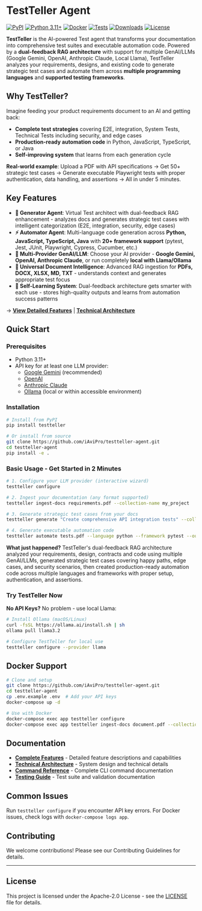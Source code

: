 # TestTeller Agent

[![PyPI](https://img.shields.io/pypi/v/testteller.svg)](https://pypi.org/project/testteller/)
[![Python 3.11+](https://img.shields.io/badge/python-3.11+-blue.svg)](https://www.python.org/downloads/)
[![Docker](https://img.shields.io/badge/docker-supported-blue.svg)](https://www.docker.com/)
[![Tests](https://github.com/iAviPro/testteller-agent/actions/workflows/test-unit.yml/badge.svg)](https://github.com/iAviPro/testteller-agent/actions/workflows/test-unit.yml)
[![Downloads](https://pepy.tech/badge/testteller)](https://pepy.tech/project/testteller)
[![License](https://img.shields.io/badge/License-Apache%202.0-blue.svg)](https://opensource.org/licenses/Apache-2.0)

**TestTeller** is the AI-powered Test agent that transforms your documentation into comprehensive test suites and executable automation code. Powered by a **dual-feedback RAG architecture** with support for multiple GenAI/LLMs (Google Gemini, OpenAI, Anthropic Claude, Local Llama), TestTeller analyzes your requirements, designs, and existing code to generate strategic test cases and automate them across **multiple programming languages** and **supported testing frameworks**.

## Why TestTeller?

Imagine feeding your product requirements document to an AI and getting back:
- **Complete test strategies** covering E2E, integration, System Tests, Technical Tests including security, and edge cases
- **Production-ready automation code** in Python, JavaScript, TypeScript, or Java
- **Self-improving system** that learns from each generation cycle

**Real-world example**: Upload a PDF with API specifications → Get 50+ strategic test cases → Generate executable Playwright tests with proper authentication, data handling, and assertions → All in under 5 minutes.

## Key Features

- **🤖 Generator Agent**: Virtual Test architect with dual-feedback RAG enhancement - analyzes docs and generates strategic test cases with intelligent categorization (E2E, integration, security, edge cases)
- **⚡ Automator Agent**: Multi-language code generation across **Python, JavaScript, TypeScript, Java** with **20+ framework support** (pytest, Jest, JUnit, Playwright, Cypress, Cucumber, etc.)
- **🔧 Multi-Provider GenAI/LLM**: Choose your AI provider - **Google Gemini, OpenAI, Anthropic Claude**, or run completely **local with Llama/Ollama**
- **📄 Universal Document Intelligence**: Advanced RAG ingestion for **PDFs, DOCX, XLSX, MD, TXT** - understands context and generates appropriate test focus
- **🔄 Self-Learning System**: Dual-feedback architecture gets smarter with each use - stores high-quality outputs and learns from automation success patterns

→ **[View Detailed Features](FEATURES.md)** | **[Technical Architecture](ARCHITECTURE.md)**

## Quick Start

### Prerequisites
- Python 3.11+
- API key for at least one LLM provider:
  - [Google Gemini](https://aistudio.google.com/) (recommended)
  - [OpenAI](https://platform.openai.com/api-keys)
  - [Anthropic Claude](https://console.anthropic.com/)
  - [Ollama](https://ollama.ai/) (local or within accessible environment)

### Installation

```bash
# Install from PyPI
pip install testteller

# Or install from source
git clone https://github.com/iAviPro/testteller-agent.git
cd testteller-agent
pip install -e .
```

### Basic Usage - Get Started in 2 Minutes

```bash
# 1. Configure your LLM provider (interactive wizard)
testteller configure

# 2. Ingest your documentation (any format supported)
testteller ingest-docs requirements.pdf --collection-name my_project

# 3. Generate strategic test cases from your docs
testteller generate "Create comprehensive API integration tests" --collection-name my_project --output-file tests.pdf

# 4. Generate executable automation code
testteller automate tests.pdf --language python --framework pytest --output-dir ./tests
```

**What just happened?** TestTeller's dual-feedback RAG architecture analyzed your requirements, design, contracts and code using multiple GenAI/LLMs, generated strategic test cases covering happy paths, edge cases, and security scenarios, then created production-ready automation code across multiple languages and frameworks with proper setup, authentication, and assertions.

### Try TestTeller Now

**No API Keys?** No problem - use local Llama:
```bash
# Install Ollama (macOS/Linux)  
curl -fsSL https://ollama.ai/install.sh | sh
ollama pull llama3.2

# Configure TestTeller for local use
testteller configure --provider llama
```

## Docker Support

```bash
# Clone and setup
git clone https://github.com/iAviPro/testteller-agent.git
cd testteller-agent
cp .env.example .env  # Add your API keys
docker-compose up -d

# Use with Docker
docker-compose exec app testteller configure
docker-compose exec app testteller ingest-docs document.pdf --collection-name project
```

## Documentation

- **[Complete Features](FEATURES.md)** - Detailed feature descriptions and capabilities
- **[Technical Architecture](ARCHITECTURE.md)** - System design and technical details  
- **[Command Reference](COMMANDS.md)** - Complete CLI command documentation
- **[Testing Guide](TESTING.md)** - Test suite and validation documentation

## Common Issues

Run `testteller configure` if you encounter API key errors. For Docker issues, check logs with `docker-compose logs app`.

## Contributing

We welcome contributions! Please see our Contributing Guidelines for details.

---

## License

This project is licensed under the Apache-2.0 License - see the [LICENSE](LICENSE) file for details.

